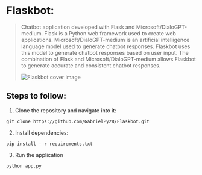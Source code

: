 # Flaskbot:
> Chatbot application developed with Flask and Microsoft/DialoGPT-medium. Flask is a Python web framework used to create web applications. Microsoft/DialoGPT-medium is an artificial intelligence language model used to generate chatbot responses. Flaskbot uses this model to generate chatbot responses based on user input. The combination of Flask and Microsoft/DialoGPT-medium allows Flaskbot to generate accurate and consistent chatbot responses.
>
> ![Flaskbot cover image](https://th.bing.com/th/id/OIG.q32jGYxddjTb4tqPS4s0?w=270&h=270&c=6&r=0&o=5&pid=ImgGn)

## Steps to follow:

1. Clone the repository and navigate into it:
```
git clone https://github.com/GabrielPy28/Flaskbot.git
```

2. Install dependencies:
```
pip install - r requirements.txt
```

3. Run the application
```
python app.py
```
